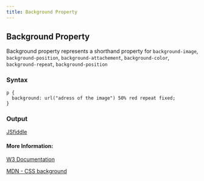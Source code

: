 ```yaml
---
title: Background Property
---
```

## Background Property

Background property represents a shorthand property for ```background-image```, ```background-position```, ```background-attachement```, ```background-color```, ```background-repeat```, ```background-position```

### Syntax

```
p {
  background: url("adress of the image") 50% red repeat fixed;
}
```

### Output

[JSfiddle](https://jsfiddle.net/uya02a9f/1/)

#### More Information:

[W3 Documentation](https://www.w3.org/TR/CSS2/colors.html#propdef-background)

[MDN - CSS background](https://developer.mozilla.org/en-US/docs/Web/CSS/background)
